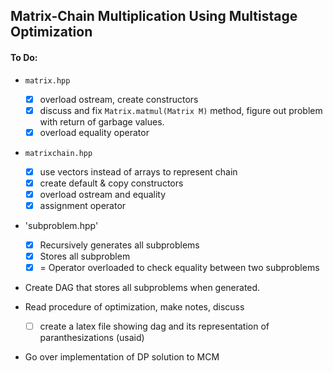 ## Matrix-Chain Multiplication Using Multistage Optimization 
#### To Do:

- `matrix.hpp` 
    - [x] overload ostream, create constructors
    - [x] discuss and fix `Matrix.matmul(Matrix M)` method, figure out 
    problem with return of garbage values. 
    - [x] overload equality operator 

- `matrixchain.hpp`
    - [x] use vectors instead of arrays to represent chain 
    - [x] create default & copy constructors 
    - [x] overload ostream and equality 
    - [x] assignment operator

- 'subproblem.hpp'
    - [x] Recursively generates all subproblems
    - [x] Stores all subproblem
    - [x] = Operator overloaded to check equality between two subproblems
    
- Create DAG that stores all subproblems when generated.

- Read procedure of optimization, make notes, discuss 
    - [ ] create a latex file showing dag and its representation of 
        paranthesizations (usaid)

- Go over implementation of DP solution to MCM 